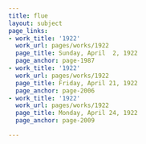```yaml
---
title: flue
layout: subject
page_links:
- work_title: '1922'
  work_url: pages/works/1922
  page_title: Sunday, April  2, 1922
  page_anchor: page-1987
- work_title: '1922'
  work_url: pages/works/1922
  page_title: Friday, April 21, 1922
  page_anchor: page-2006
- work_title: '1922'
  work_url: pages/works/1922
  page_title: Monday, April 24, 1922
  page_anchor: page-2009

---
```

